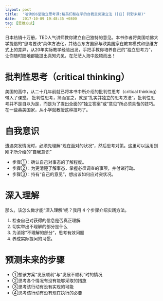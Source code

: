 ```yaml
---
layout: post
title:  "哈佛的6堂独立思考课:精英们都在学的自我意见建立法 ([日] 狩野未希)"
date:   2017-10-09 19:48:35 +0800
tag: [思维方式]
---
```


日本热销十万册，TED人气讲师教你建立自己独特的意见。本书作者将美国哈佛大学提倡的“思考要诀”具体方法化，并结合东方国家与欧美国家在教育模式和思维方式上的差异，从20年实际教学经验出发，手把手教你培养自己的“独立思考力”，让你随时随地都能提出真知灼见，在茫茫人海中脱颖而出！

# 批判性思考（critical thinking）

美国的高中，从二十几年前就已将本书中所介绍的批判性思考（critical thinking）带入了课堂。 批判性思考，简而言之，就是“扎实并独立的思考方法”。批判性思考并不是自以为是，而是为了提出全面的“独立答案”或“意见”所必须具备的技巧。在一些英美国家，从小学就教授这种技巧了。

# 自我意识

遭遇突发情况时，必须先理解“现在面对的状况”，然后思考对策。这里可以运用到刚才所介绍的“自我意识“

 - 步骤①：确认自己对事态的了解程度。 
 - 步骤②：为更清楚了解事态，掌握必须调查的事项，并付诸行动。
 - 步骤③：持有“自己的意见”，想出该如何应对突状况。

# 深入理解

那么，该怎么做才能“深入理解”呢？我用 4 个步骤介绍实践方法。 
1. 检查自己对获得的信息是否真正理解 
2. 切实举出不理解的部分是什么 
3. 为消除“不理解的部分”，思考有效问题
4. 养成实际提问的习惯。

# 预测未来的步骤 

 - ①想该方案“发展顺利”与“发展不顺利”时的情况 
 - ②思考各个情况有没有能够采取的措施 
 - ③思考该行动有没有实现的可能 
 - ④思考该行动有没有现在执行的必要